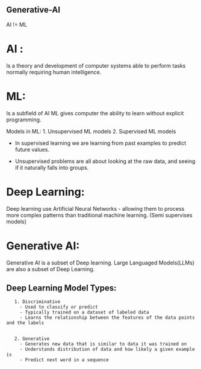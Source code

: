 ## Generative-AI

AI != ML

# AI :
Is a theory and development of computer systems able to perform tasks normally requiring human intelligence. 

# ML:
Is a subfield of AI
ML gives computer the ability to learn without explicit programming. 

   Models in ML:
       1. Unsupervised ML models
       2. Supervised ML models

- In supervised learning we are learning from past examples to predict future values.

- Unsupervised problems are all about looking at the raw data, and seeing if it naturally falls into groups.

# Deep Learning:
Deep learning use Artificial Neural Networks - allowing them to process more complex patterns than traditional machine learning. (Semi supervises models)

# Generative AI:
Generative AI is a subset of Deep learning.
Large Languaged Models(LLMs) are also a subset of Deep Learning.

## Deep Learning Model Types:
       1. Discriminative
         - Used to classify or predict
         - Typically trained on a dataset of labeled data
         - Learns the relationship between the features of the data points and the labels

         
       2. Generative
         - Generates new data that is similar to data it was trained on
         - Understands distribution of data and how likely a given example is
         - Predict next word in a sequence
